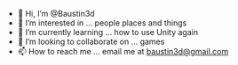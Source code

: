 - 👋 Hi, I’m @Baustin3d
- 👀 I’m interested in ... people places and things
- 🌱 I’m currently learning ... how to use Unity again
- 💞️ I’m looking to collaborate on ... games
- 📫 How to reach me ... email me at baustin3d@gmail.com

<!---
Baustin3d/Baustin3d is a ✨ special ✨ repository because its `README.md` (this file) appears on your GitHub profile.
You can click the Preview link to take a look at your changes.
--->

